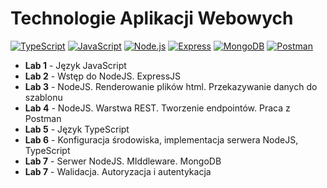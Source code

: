 # Technologie Aplikacji Webowych
[![TypeScript](https://img.shields.io/badge/TypeScript-007ACC?style=flat-square&logo=typescript&logoColor=white)](https://www.typescriptlang.org/) [![JavaScript](https://img.shields.io/badge/JavaScript-F7DF1E?style=flat-square&logo=javascript&logoColor=black)](https://developer.mozilla.org/en-US/docs/Web/JavaScript) [![Node.js](https://img.shields.io/badge/Node.js-339933?style=flat-square&logo=nodedotjs&logoColor=white)](https://nodejs.org/) [![Express](https://img.shields.io/badge/Express-000000?style=flat-square&logo=express&logoColor=white)](https://expressjs.com/) [![MongoDB](https://img.shields.io/badge/MongoDB-47A248?style=flat-square&logo=mongodb&logoColor=white)](https://www.mongodb.com/) [![Postman](https://img.shields.io/badge/Postman-FF6C37?style=flat-square&logo=postman&logoColor=white)](https://www.postman.com/)

- **Lab 1** - Język JavaScript
- **Lab 2** - Wstęp do NodeJS. ExpressJS
- **Lab 3** - NodeJS. Renderowanie plików html. Przekazywanie danych do szablonu
- **Lab 4** - NodeJS. Warstwa REST. Tworzenie endpointów. Praca z Postman
- **Lab 5** - Język TypeScript
- **Lab 6** - Konfiguracja środowiska, implementacja serwera NodeJS, TypeScript
- **Lab 7** - Serwer NodeJS. MIddleware. MongoDB
- **Lab 7** - Walidacja. Autoryzacja i autentykacja
